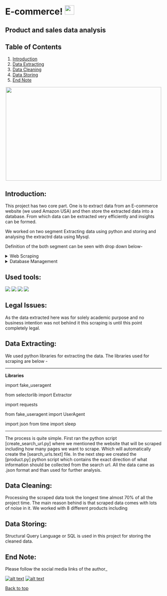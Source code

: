 # E-commerce! <img src="https://raw.githubusercontent.com/MartinHeinz/MartinHeinz/master/wave.gif" width="30px">





## Product and sales data analysis  

## Table of Contents

1. [Introduction](#Introduction)
2. [Data Extracting](#Data-Extracting)
3. [Data Cleaning](#Data-Cleaning)
4. [Data Storing](#Data-Storing)
5. [End Note](#End-Note)

<p align="center">
  <img width="500" height="300" src="https://co-well.vn/wp-content/uploads/2019/12/why-ecommerce-is-important-with-business.png">
</p>

## Introduction: 

This project has two core part. One is to extract data from an E-commerce website (we used Amazon USA) and then store the extracted data into a database. From which data can be extracted very efficiently and insights can be formed. 

We worked on two segment Extracting data using python and storing and analysing the extractrd data using Mysql. 

Definition of the both segment can be seen with drop down below-

<details>
<summary>Web Scraping</summary>
<br>
Web scraping is data scraping used for extracting data from websites. The web scraping software may directly access the World Wide Web using the Hypertext Transfer Protocol or a web browser. 

</details>


<details>
<summary>Database Management</summary>
<br>
Database Management, allows  to organize, store and retrieve data from a computer. Database Management can also describe, the data storage, operations and security practices of a Database Administrator (DBA), throughout the life cycle of the data. Managing a database involves designing, implementing and supporting stored data, to maximize its value.
</details>

## Used tools:

![](https://img.shields.io/badge/Extracting-Scraping-informational?style=flat&logo=<LOGO_NAME>&logoColor=white&color=2bbc8a)
![](https://img.shields.io/badge/Cleaning-Python-informational?style=flat&logo=<LOGO_NAME>&logoColor=white&color=2bbc8a)
![](https://img.shields.io/badge/DBMS-MySQL-informational?style=flat&logo=<LOGO_NAME>&logoColor=white&color=2bbc8a)
![](https://img.shields.io/badge/Visualization-Plotly-informational?style=flat&logo=<LOGO_NAME>&logoColor=white&color=2bbc8a)


## Legal Issues:
As the data extracted here was for solely academic purpose and no business intention was not behiind it this scraping is until this point completely legal. 

## Data Extracting:

We used python libraries for extracting the data. The libraries used for scraping are below - 

---
**Libraries**

import fake_useragent

from selectorlib import Extractor

import requests

from fake_useragent import UserAgent

import json
from time import sleep

---

The process is quite simple. First ran the python script [create_search_url.py] where we mentioned the website that will be scraped including how many pages we want to scrape. Which will automatically create the [search_urls.text] file. In the next step we created the [product.py] python script which contains the exact direction of what information should be collected from the search url. All the data came as .json format and than used for further analysis. 


## Data Cleaning:

Processing the scraped data took the longest time almost 70% of all the project time. The main reason behind is that scraped data comes with lots of noise in it. We worked with 8 different products including 




## Data Storing:

Structural Query Language or SQL is used in this project for storing the cleaned data. 


## End Note:

Please follow the social media links of the author_

<!-- Please don't remove this: Grab your social icons from https://github.com/carlsednaoui/gitsocial -->

<!-- display the social media buttons in your README -->


[![alt text][1.1]][1]
[![alt text][2.1]][2]


<!-- links to social media icons -->
<!-- no need to change these -->

<!-- icons with padding -->


[1.1]: http://i.imgur.com/yCsTjba.png (google plus icon with padding)
[2.1]: http://i.imgur.com/0o48UoR.png (github icon with padding)

<!-- icons without padding -->


[1.2]: http://i.imgur.com/VlgBKQ9.png (google plus icon without padding)
[2.2]: http://i.imgur.com/9I6NRUm.png (github icon without padding)


<!-- links to your social media accounts -->
<!-- update these accordingly -->


[1]: https://myaccount.google.com/profile
[2]: https://github.com/Sheikh-Nabil

<!-- Please don't remove this: Grab your social icons from https://github.com/carlsednaoui/gitsocial -->

<a href="#top">Back to top</a>
